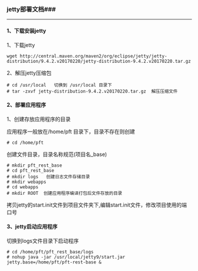 ### jetty部署文档###
-----
#### 1、下载安装jetty

1、下载jetty

```
wget http://central.maven.org/maven2/org/eclipse/jetty/jetty-distribution/9.4.2.v20170220/jetty-distribution-9.4.2.v20170220.tar.gz
```

2、解压jetty压缩包

```
# cd /usr/local   切换到 /usr/local 目录下
# tar -zxvf jetty-distribution-9.4.2.v20170220.tar.gz  解压压缩文件
```


#### 2、部署应用程序

1、创建存放应用程序的目录

应用程序一般放在/home/pft 目录下，目录不存在则创建

```
# cd /home/pft
```

创建文件目录，目录名称规范(项目名_base)

```
# mkdir pft_rest_base
# cd pft_rest_base
# mkdir logs   创建日志文件存储目录
# mkdir webapps
# cd webapps
# mkdir ROOT  创建应用程序编译打包后文件存放的目录
```

拷贝jetty的start.init文件到项目文件夹下,编辑start.init文件，修改项目使用的端口号

#### 3、jetty启动应用程序

切换到logs文件目录下启动程序
```
# cd /home/pft/pft_rest_base/logs 
# nohup java -jar /usr/local/jetty9/start.jar jetty.base=/home/pft/pft-rest-base &
```
